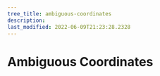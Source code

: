 ```yaml
---
tree_title: ambiguous-coordinates
description: 
last_modified: 2022-06-09T21:23:28.2328
---
```


# Ambiguous Coordinates
